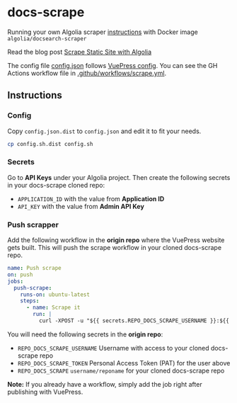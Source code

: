 # docs-scrape

Running your own Algolia scraper [instructions](https://docsearch.algolia.com/docs/run-your-own/) with Docker image `algolia/docsearch-scraper`

Read the blog post [Scrape Static Site with Algolia](https://glebbahmutov.com/blog/scrape-static-site-with-algolia/)

The config file [config.json](config.json) follows [VuePress config](https://github.com/algolia/docsearch-configs/blob/master/configs/vuepress.json). You can see the GH Actions workflow file in [.github/workflows/scrape.yml](.github/workflows/scrape.yml).

## Instructions

### Config

Copy `config.json.dist` to `config.json` and edit it to fit your needs.

```sh
cp config.sh.dist config.sh
```

### Secrets

Go to **API Keys** under your Algolia project. Then create the following secrets in your docs-scrape cloned repo:

- `APPLICATION_ID` with the value from **Application ID**
- `API_KEY` with the value from **Admin API Key**

### Push scrapper

Add the following workflow in the **origin repo** where the VuePress website gets built. This will push the scrape workflow in your cloned docs-scrape repo.

```yaml
name: Push scrape
on: push
jobs:
  push-scrape:
    runs-on: ubuntu-latest
    steps:
      - name: Scrape it
        run: |
          curl -XPOST -u "${{ secrets.REPO_DOCS_SCRAPE_USERNAME }}:${{ secrets.REPO_DOCS_SCRAPE_TOKEN }}" -H "Accept: application/vnd.github.everest-preview+json" -H "Content-Type: application/json" https://api.github.com/repos/${{ secrets.REPO_DOCS_SCRAPE }}/dispatches --data '{"event_type": "push"}'
```

You will need the following secrets in the **origin repo**:

- `REPO_DOCS_SCRAPE_USERNAME` Username with access to your cloned docs-scrape repo
- `REPO_DOCS_SCRAPE_TOKEN` Personal Access Token (PAT) for the user above
- `REPO_DOCS_SCRAPE` `username/reponame` for your cloned docs-scrape repo

**Note:** If you already have a workflow, simply add the job right after publishing with VuePress.
